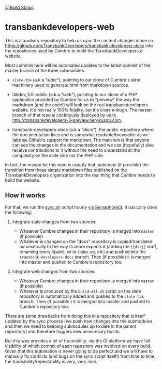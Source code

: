 [![Build
Status](https://semaphoreci.com/api/v1/continuum/transbankdevelopers-web/branches/master/badge.svg)](https://semaphoreci.com/continuum/transbankdevelopers-web)

# transbankdevelopers-web

This is a auxiliary repository to help us sync the content changes made on
https://github.com/TransbankDevelopers/transbank-developers-docs into the
repositories used by Cumbre to build the TransbankDevelopers.cl website.

Most commits here will be automated updates to the latest commit of the master
branch of the three submodules:

- `slate-tbk` (a.k.a *"slate"*), pointing to our clone of Cumbre's slate machinery
  used to generate html from markdown sources.

- tbkdev_3.0-public (a.k.a *"web"*), pointing to our clone of a PHP application
  provided by Cumbre for us to "preview" the way the markdown (and the code!)
  will look on the real transbankdevelopers website. It's not really 100%
  fidelity, but it's close enough. The master branch of that repo is continously
  deployed by us to http://transbankdevelopers-3-preview.herokuapp.com.

- transbank-developers-docs (a.k.a *"docs"*), the public repository where the
  documentation lives and is somewhat readable/browsable as we (ab)use Github's
  support for markdown. The main win is that anyone can see the changes in the
  documentation and we can (hopefully) also receive contributions to it without
  the need to understand all the complexity on the slate side nor the PHP side.

In fact, the reason for this repo is exactly that: automate (if possible) the
transition from those simple markdown files published on the TransbankDevelopers
organization into the real thing that Cumbre needs to build the website. 

## How it works

For that, we run the [sync.sh](./sync.sh) script hourly [via
SemaphoreCI](https://semaphoreci.com/continuum/transbankdevelopers-web). It
basically does the following:

1. Integrate slate changes from two sources:
    - Whatever Cumbre changes in their repository is merged into `master` (if
      possible)
    - Whatever is changed on the "docs" repository is copied/translated
      automatically to the way Cumbre expects it (adding the `{{dir}}` stuff,
      renaming every `README.md` to `index.md`, etc) and pushed into the
      `transbank-developers-docs` branch. Then (if possible) it is merged into
      master and pushed to Cumbre's repository too.

2. Integrate web changes from two sources:
    - Whatever Cumbre changes in their repository is merged into `master` (if
      possible)
    - Whatever is produced by the `build-all.sh` script on the slate repository
      is automatically added and pushed to the `slate-tbk` branch. Then (if
      possible ) it is merged into master and pushed to Cumbre's repository too.

There are some drawbacks from doing this in a repository that is itself updated
by the sync process (we push new changes into the submodules and then we need to 
keeping submodules up to date in the parent repository) and therefore triggers
new unnecesary builds. 

But this way provides a lot of traceability: via the CI platform we have full
visibility of which commit of each repository was involved on every build. Given
that this automation is never going to be perfect and we will have to manually
fix conflicts (and bugs on the sync script itself!) from time to time, the 
traceability/repeatability is very, very nice. 
